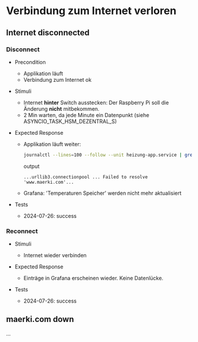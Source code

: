 # Verbindung zum Internet verloren

## Internet disconnected

### Disconnect

* Precondition

  * Applikation läuft
  * Verbindung zum Internet ok

* Stimuli

  * Internet **hinter** Switch ausstecken: Der Raspberry Pi soll die Änderung **nicht** mitbekommen.
  * 2 Min warten, da jede Minute ein Datenpunkt (siehe ASYNCIO_TASK_HSM_DEZENTRAL_S)

* Expected Response

  * Applikation läuft weiter:

    ```bash
    journalctl --lines=100 --follow --unit heizung-app.service | grep 'Failed to resolve'
    ```
    
    output 

    ```
    ...urllib3.connectionpool ... Failed to resolve 'www.maerki.com'...
    ```

  * Grafana: 'Temperaturen Speicher' werden nicht mehr aktualisiert

* Tests
  * 2024-07-26: success

### Reconnect

* Stimuli
  
  * Internet wieder verbinden

* Expected Response

  * Einträge in Grafana erscheinen wieder. Keine Datenlücke.

* Tests
  * 2024-07-26: success

## maerki.com down

...
